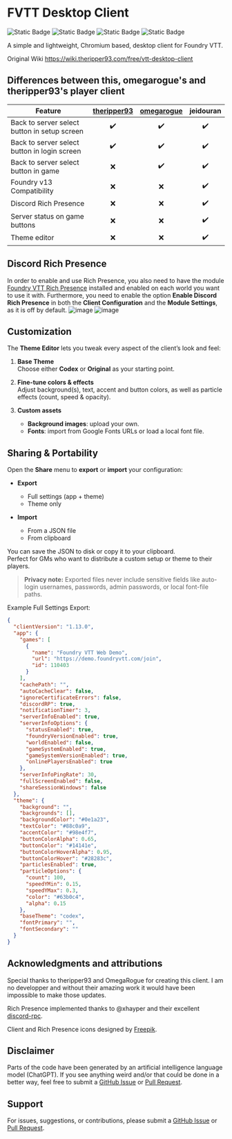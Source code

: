# FVTT Desktop Client

![Static Badge](https://img.shields.io/badge/Foundry-v11-lightgreen)
![Static Badge](https://img.shields.io/badge/Foundry-v12-lightgreen)
![Static Badge](https://img.shields.io/badge/Foundry-v13-lightgreen)
![Static Badge](https://img.shields.io/badge/License-MIT-yellow)

A simple and lightweight, Chromium based, desktop client for Foundry VTT.

Original Wiki https://wiki.theripper93.com/free/vtt-desktop-client

## Differences between this, omegarogue's and theripper93's player client

| Feature                                      | [theripper93](https://github.com/theripper93/fvtt-player-client) | [omegarogue](https://github.com/OmegaRogue/fvtt-player-client) | jeidouran |
| -------------------------------------------- | :--------------------------------------------------------------: | :------------------------------------------------------------: | :-------: |
| Back to server select button in setup screen |                                ✔️                                |                               ✔️                               |    ✔️     |
| Back to server select button in login screen |                                ✔️                                |                               ✔️                               |    ✔️     |
| Back to server select button in game         |                                ❌                                |                               ✔️                               |    ✔️     |
| Foundry v13 Compatibility                    |                                ❌                                |                               ❌                               |    ✔️     |
| Discord Rich Presence                        |                                ❌                                |                               ❌                               |    ✔️     |
| Server status on game buttons                |                                ❌                                |                               ❌                               |    ✔️     |
| Theme editor                                 |                                ❌                                |                               ❌                               |    ✔️     |

## Discord Rich Presence

In order to enable and use Rich Presence, you also need to have the module [Foundry VTT Rich Presence](https://github.com/JeidoUran/fvtt-rich-presence) installed and enabled on each world you want to use it with. Furthermore, you need to enable the option **Enable Discord Rich Presence** in both the **Client Configuration** and the **Module Settings**, as it is off by default.
![image](https://github.com/user-attachments/assets/3419b6a5-48db-4dae-9469-dd791a31390e)
![image](https://github.com/user-attachments/assets/aad94072-6e39-4138-88a0-28fbc687d02c)

## Customization

The **Theme Editor** lets you tweak every aspect of the client’s look and feel:

1. **Base Theme**  
   Choose either **Codex** or **Original** as your starting point.

2. **Fine-tune colors & effects**  
   Adjust background(s), text, accent and button colors, as well as particle effects (count, speed & opacity).

3. **Custom assets**
   - **Background images**: upload your own.
   - **Fonts**: import from Google Fonts URLs or load a local font file.

## Sharing & Portability

Open the **Share** menu to **export** or **import** your configuration:

- **Export**

  - Full settings (app + theme)
  - Theme only

- **Import**
  - From a JSON file
  - From clipboard

You can save the JSON to disk or copy it to your clipboard.  
Perfect for GMs who want to distribute a custom setup or theme to their players.

> **Privacy note:** Exported files never include sensitive fields like auto-login usernames, passwords, admin passwords, or local font-file paths.

Example Full Settings Export:

```json
{
  "clientVersion": "1.13.0",
  "app": {
    "games": [
      {
        "name": "Foundry VTT Web Demo",
        "url": "https://demo.foundryvtt.com/join",
        "id": 110403
      }
    ],
    "cachePath": "",
    "autoCacheClear": false,
    "ignoreCertificateErrors": false,
    "discordRP": true,
    "notificationTimer": 3,
    "serverInfoEnabled": true,
    "serverInfoOptions": {
      "statusEnabled": true,
      "foundryVersionEnabled": true,
      "worldEnabled": false,
      "gameSystemEnabled": true,
      "gameSystemVersionEnabled": true,
      "onlinePlayersEnabled": true
    },
    "serverInfoPingRate": 30,
    "fullScreenEnabled": false,
    "shareSessionWindows": false
  },
  "theme": {
    "background": "",
    "backgrounds": [],
    "backgroundColor": "#0e1a23",
    "textColor": "#88c0a9",
    "accentColor": "#98e4f7",
    "buttonColorAlpha": 0.65,
    "buttonColor": "#14141e",
    "buttonColorHoverAlpha": 0.95,
    "buttonColorHover": "#28283c",
    "particlesEnabled": true,
    "particleOptions": {
      "count": 100,
      "speedYMin": 0.15,
      "speedYMax": 0.3,
      "color": "#63b0c4",
      "alpha": 0.15
    },
    "baseTheme": "codex",
    "fontPrimary": "",
    "fontSecondary": ""
  }
}
```

## Acknowledgments and attributions

Special thanks to theripper93 and OmegaRogue for creating this client. I am no developper and without their amazing work it would have been impossible to make those updates.

Rich Presence implemented thanks to @xhayper and their excellent [discord-rpc](https://www.npmjs.com/package/@xhayper/discord-rpc?activeTab=readme).

Client and Rich Presence icons designed by [Freepik](http://www.freepik.com/).

## Disclaimer

Parts of the code have been generated by an artificial intelligence language model (ChatGPT). If you see anything weird and/or that could be done in a better way, feel free to submit a [GitHub Issue](https://github.com/JeidoUran/fvtt-player-client/issues) or [Pull Request](https://github.com/JeidoUran/fvtt-player-client/pulls).

## Support

For issues, suggestions, or contributions, please submit a [GitHub Issue](https://github.com/JeidoUran/fvtt-player-client/issues) or [Pull Request](https://github.com/JeidoUran/fvtt-player-client/pulls).
